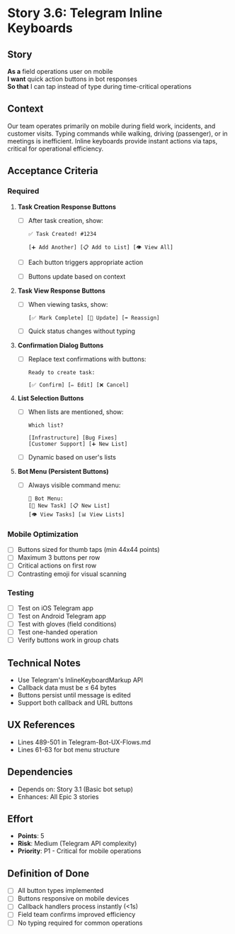 # Story 3.6: Telegram Inline Keyboards

## Story

**As a** field operations user on mobile  
**I want** quick action buttons in bot responses  
**So that** I can tap instead of type during time-critical operations

## Context

Our team operates primarily on mobile during field work, incidents, and customer visits. Typing commands while walking, driving (passenger), or in meetings is inefficient. Inline keyboards provide instant actions via taps, critical for operational efficiency.

## Acceptance Criteria

### Required

1. **Task Creation Response Buttons**
   - [ ] After task creation, show:

     ```
     ✅ Task Created! #1234
     
     [➕ Add Another] [📋 Add to List] [👁 View All]
     ```

   - [ ] Each button triggers appropriate action
   - [ ] Buttons update based on context

2. **Task View Response Buttons**
   - [ ] When viewing tasks, show:

     ```
     [✅ Mark Complete] [🔄 Update] [➡️ Reassign]
     ```

   - [ ] Quick status changes without typing

3. **Confirmation Dialog Buttons**
   - [ ] Replace text confirmations with buttons:

     ```
     Ready to create task:
     
     [✅ Confirm] [✏️ Edit] [❌ Cancel]
     ```

4. **List Selection Buttons**
   - [ ] When lists are mentioned, show:

     ```
     Which list?
     
     [Infrastructure] [Bug Fixes] 
     [Customer Support] [➕ New List]
     ```

   - [ ] Dynamic based on user's lists

5. **Bot Menu (Persistent Buttons)**
   - [ ] Always visible command menu:

     ```
     🔘 Bot Menu:
     [📝 New Task] [📋 New List]
     [👁 View Tasks] [📊 View Lists]
     ```

### Mobile Optimization

- [ ] Buttons sized for thumb taps (min 44x44 points)
- [ ] Maximum 3 buttons per row
- [ ] Critical actions on first row
- [ ] Contrasting emoji for visual scanning

### Testing

- [ ] Test on iOS Telegram app
- [ ] Test on Android Telegram app
- [ ] Test with gloves (field conditions)
- [ ] Test one-handed operation
- [ ] Verify buttons work in group chats

## Technical Notes

- Use Telegram's InlineKeyboardMarkup API
- Callback data must be ≤ 64 bytes
- Buttons persist until message is edited
- Support both callback and URL buttons

## UX References

- Lines 489-501 in Telegram-Bot-UX-Flows.md
- Lines 61-63 for bot menu structure

## Dependencies

- Depends on: Story 3.1 (Basic bot setup)
- Enhances: All Epic 3 stories

## Effort

- **Points**: 5
- **Risk**: Medium (Telegram API complexity)
- **Priority**: P1 - Critical for mobile operations

## Definition of Done

- [ ] All button types implemented
- [ ] Buttons responsive on mobile devices
- [ ] Callback handlers process instantly (<1s)
- [ ] Field team confirms improved efficiency
- [ ] No typing required for common operations
